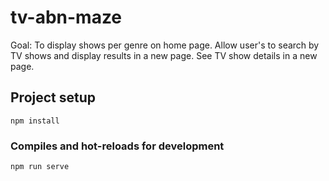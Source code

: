 # tv-abn-maze

Goal:
To display shows per genre on home page.
Allow user's to search by TV shows and display results in a new page.
See TV show details in a new page.


## Project setup
```
npm install
```

### Compiles and hot-reloads for development
```
npm run serve
```
